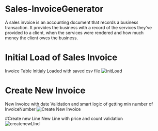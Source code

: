 # Sales-InvoiceGenerator
A sales invoice is an accounting document that records a business transaction. It provides the business with a record of the services they’ve provided to a client, when the services were rendered and how much money the client owes the business.

# Initial Load of  Sales Invoice
Invoice Table Initialy Loaded with saved csv file 
![initLoad](https://user-images.githubusercontent.com/81976413/197069329-3578178a-8e51-4487-9251-4499f3b7e246.png)

# Create New Invoice
New Invoice with date Validation and smart logic of getting min number of InvoiceNumber
![Create New Invoice](https://user-images.githubusercontent.com/81976413/197070029-1bf4f0f4-6b6a-4e54-8ff4-2bba68443416.png)

#Create new Line
New Line with price and count validation 
![createnewLInd](https://user-images.githubusercontent.com/81976413/197070122-3390f8bc-be98-4299-be1f-c509625e4df4.png)
